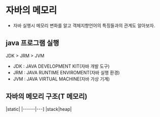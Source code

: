 # 자바의 메모리
- 자바 실행시 메모리 변화를 알고 객체지향언어의 특징들과의 관계도 알아보자.


## java 프로그램 실행 
JDK > JRM > JVM
- JDK : JAVA DEVELOPMENT KIT(자바 개발 도구)
- JRM : JAVA RUNTIME ENVIROMENT(자바 실행 환경)
- JVM : JAVA VIRTUAL MACHINE(자바 가상 기계)


## 자바의 메모리 구조(T 메모리)
|static|
|------|---]
|stack|heap|


